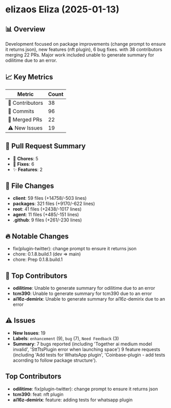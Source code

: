 # elizaos Eliza (2025-01-13)
    
## 📊 Overview
Development focused on package improvements (change prompt to ensure it returns json), new features (nft plugin), 6 bug fixes. with 38 contributors merging 22 PRs. Major work included unable to generate summary for odilitime due to an error.

## 📈 Key Metrics
| Metric | Count |
|---------|--------|
| 👥 Contributors | 38 |
| 📝 Commits | 96 |
| 🔄 Merged PRs | 22 |
| ⚠️ New Issues | 19 |

## 🔄 Pull Request Summary
- 🧹 **Chores**: 5
- 🐛 **Fixes**: 6
- ✨ **Features**: 2

## 📁 File Changes
- **client**: 59 files (+14758/-503 lines)
- **packages**: 321 files (+9170/-622 lines)
- **root**: 41 files (+2438/-1017 lines)
- **agent**: 11 files (+485/-151 lines)
- **.github**: 9 files (+261/-230 lines)

## 🔥 Notable Changes
- fix(plugin-twitter): change prompt to ensure it returns json
- chore: 0.1.8.build.1 (dev => main)
- chore: Prep 0.1.8.build.1

## 👥 Top Contributors
- **odilitime**: Unable to generate summary for odilitime due to an error
- **tcm390**: Unable to generate summary for tcm390 due to an error
- **ai16z-demirix**: Unable to generate summary for ai16z-demirix due to an error

## ⚠️ Issues
- **New Issues**: 19
- **Labels**: `enhancement` (9), `bug` (7), `Need Feedback` (3)
- **Summary**: 7 bugs reported (including 'Together ai medium model invalid', 'SttTtsPlugin error when launching space') 9 feature requests (including 'Add tests for WhatsApp plugin', 'Coinbase-plugin - add tests acorrding to follow package structure').

## Top Contributors
- **odilitime**: fix(plugin-twitter): change prompt to ensure it returns json
- **tcm390**: feat: nft plugin
- **ai16z-demirix**: feature: adding tests for whatsapp plugin